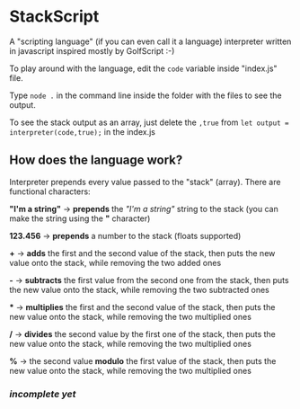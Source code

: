 # StackScript
A "scripting language" (if you can even call it a language) interpreter written in javascript inspired mostly by GolfScript :-)

To play around with the language, edit the ```code``` variable inside "index.js" file.

Type ```node .``` in the command line inside the folder with the files to see the output.

To see the stack output as an array, just delete the ```,true``` from ```let output = interpreter(code,true);``` in the index.js

## How does the language work?

Interpreter prepends every value passed to the "stack" (array). There are functional characters:

  **"I'm a string"** -> **prepends** the *"I'm a string"* string to the stack (you can make the string using the **"** character)
  
  **123.456** -> **prepends** a number to the stack (floats supported)
  
  **+** -> **adds** the first and the second value of the stack, then puts the new value onto the stack, while removing the two added ones
  
  **-** -> **subtracts** the first value from the second one from the stack, then puts the new value onto the stack, while removing the two subtracted ones
    
  **\*** -> **multiplies** the first and the second value of the stack, then puts the new value onto the stack, while removing the two multiplied ones
  
  **/** -> **divides** the second value by the first one of the stack, then puts the new value onto the stack, while removing the two multiplied ones
  
  **%** -> the second value **modulo** the first value of the stack, then puts the new value onto the stack, while removing the two multiplied ones
  
### *incomplete yet*
